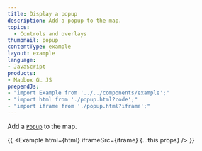 ```yaml
---
title: Display a popup
description: Add a popup to the map.
topics:
  - Controls and overlays
thumbnail: popup
contentType: example
layout: example
language:
- JavaScript
products:
- Mapbox GL JS
prependJs:
- "import Example from '../../components/example';"
- "import html from './popup.html?code';"
- "import iframe from './popup.html?iframe';"
---
```


Add a [`Popup`](/mapbox-gl-js/api/markers/#popup) to the map.

{{ <Example html={html} iframeSrc={iframe} {...this.props} /> }}
